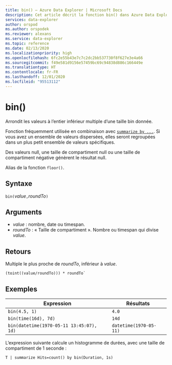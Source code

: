 ```yaml
---
title: bin() – Azure Data Explorer | Microsoft Docs
description: Cet article décrit la fonction bin() dans Azure Data Explorer.
services: data-explorer
author: orspod
ms.author: orspodek
ms.reviewer: alexans
ms.service: data-explorer
ms.topic: reference
ms.date: 02/13/2020
ms.localizationpriority: high
ms.openlocfilehash: 6fc2e55b43e7c7c2dc2bb537730f8f627e3e4a66
ms.sourcegitcommit: f49e581d9156e57459bc69c94838d886c166449e
ms.translationtype: HT
ms.contentlocale: fr-FR
ms.lasthandoff: 12/01/2020
ms.locfileid: "95513112"
---
```

# <a name="bin"></a>bin()

Arrondit les valeurs à l’entier inférieur multiple d’une taille bin donnée. 

Fonction fréquemment utilisée en combinaison avec [`summarize by ...`](./summarizeoperator.md).
Si vous avez un ensemble de valeurs dispersées, elles seront regroupées dans un plus petit ensemble de valeurs spécifiques.

Des valeurs null, une taille de compartiment null ou une taille de compartiment négative génèrent le résultat null. 

Alias de la fonction `floor()`.

## <a name="syntax"></a>Syntaxe

`bin(`*value*`,`*roundTo*`)`

## <a name="arguments"></a>Arguments

* *value* : nombre, date ou timespan. 
* *roundTo* : « Taille de compartiment ». Nombre ou timespan qui divise *value*. 

## <a name="returns"></a>Retours

Multiple le plus proche de *roundTo*, inférieur à *value*.  
 
```kusto
(toint((value/roundTo))) * roundTo`
```

## <a name="examples"></a>Exemples

Expression | Résultats
---|---
`bin(4.5, 1)` | `4.0`
`bin(time(16d), 7d)` | `14d`
`bin(datetime(1970-05-11 13:45:07), 1d)`|  `datetime(1970-05-11)`


L’expression suivante calcule un histogramme de durées, avec une taille de compartiment de 1 seconde :

```kusto
T | summarize Hits=count() by bin(Duration, 1s)
```
